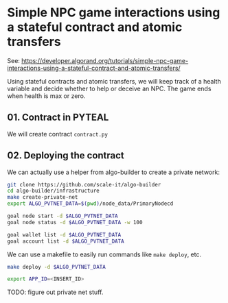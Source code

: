 # Simple NPC game interactions using a stateful contract and atomic transfers

See: https://developer.algorand.org/tutorials/simple-npc-game-interactions-using-a-stateful-contract-and-atomic-transfers/

Using stateful contracts and atomic transfers, we will keep track of a health variable and
decide whether to help or deceive an NPC. The game ends when health is max or zero.

## 01. Contract in PYTEAL

We will create contract `contract.py`

## 02. Deploying the contract

We can actually use a helper from algo-builder to create a private network:
```bash
git clone https://github.com/scale-it/algo-builder
cd algo-builder/infrastructure
make create-private-net
export ALGO_PVTNET_DATA=$(pwd)/node_data/PrimaryNodecd
```

```bash
goal node start -d $ALGO_PVTNET_DATA
goal node status -d $ALGO_PVTNET_DATA -w 100

goal wallet list -d $ALGO_PVTNET_DATA
goal account list -d $ALGO_PVTNET_DATA
```

We can use a makefile to easily run commands like `make deploy`, etc.

```bash
make deploy -d $ALGO_PVTNET_DATA

export APP_ID=<INSERT_ID>
```

TODO: figure out private net stuff.
